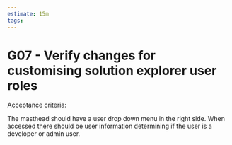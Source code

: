 ```yaml
---
estimate: 15m
tags:
---
```


# G07 - Verify changes for customising solution explorer user roles

Acceptance criteria:

The masthead should have a user drop down menu in the right side.  When accessed there should be user information determining if the user is a developer or admin user.
